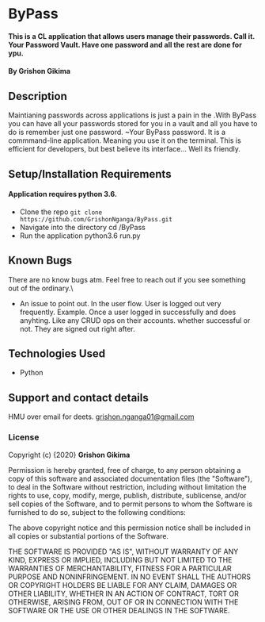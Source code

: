 # ByPass
#### This is a CL application that allows users manage their passwords. Call it. Your Password Vault. Have one password and all the rest are done for ypu.

#### By **Grishon Gikima**
## Description
Maintianing passwords across applications is just a pain in the .With ByPass you can have all your passwords stored for you in a vault and all you have to do is remember just one password. ~Your ByPass password.
It is a commmand-line application. Meaning you use it on the terminal. This is efficient for developers, but best believe its interface... Well its friendly.
## Setup/Installation Requirements

#### Application requires python 3.6. 
* Clone the repo `git clone https://github.com/GrishonNganga/ByPass.git`
* Navigate into the directory cd /ByPass
* Run the application python3.6 run.py

## Known Bugs
There are no know bugs atm. Feel free to reach out if you see something out of the ordinary.\
* An issue to point out. In the user flow. User is logged out very frequently. Example. Once a user logged in successfully and does anyhting. Like any CRUD ops on their accounts. whether successful or not. They are signed out right after.

## Technologies Used
* Python

## Support and contact details
HMU over email for deets. grishon.nganga01@gmail.com

### License
Copyright (c) {2020} **Grishon Gikima**

Permission is hereby granted, free of charge, to any person obtaining a copy
of this software and associated documentation files (the "Software"), to deal
in the Software without restriction, including without limitation the rights
to use, copy, modify, merge, publish, distribute, sublicense, and/or sell
copies of the Software, and to permit persons to whom the Software is
furnished to do so, subject to the following conditions:

The above copyright notice and this permission notice shall be included in all
copies or substantial portions of the Software.

THE SOFTWARE IS PROVIDED "AS IS", WITHOUT WARRANTY OF ANY KIND, EXPRESS OR
IMPLIED, INCLUDING BUT NOT LIMITED TO THE WARRANTIES OF MERCHANTABILITY,
FITNESS FOR A PARTICULAR PURPOSE AND NONINFRINGEMENT. IN NO EVENT SHALL THE
AUTHORS OR COPYRIGHT HOLDERS BE LIABLE FOR ANY CLAIM, DAMAGES OR OTHER
LIABILITY, WHETHER IN AN ACTION OF CONTRACT, TORT OR OTHERWISE, ARISING FROM,
OUT OF OR IN CONNECTION WITH THE SOFTWARE OR THE USE OR OTHER DEALINGS IN THE
SOFTWARE.
